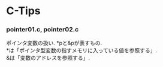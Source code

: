 # C-Tips
### pointer01.c, pointer02.c
ポインタ変数の扱い. \*pと&pが表すもの.  
\*は「ポインタ型変数の指すメモリに入っている値を参照する」.    
&は「変数のアドレスを参照する」.
